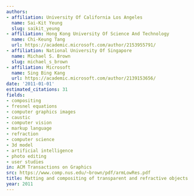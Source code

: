 ```yaml
---
authors:
- affiliation: University Of California Los Angeles
  name: Sai-Kit Yeung
  slug: saikit_yeung
- affiliation: Hong Kong University Of Science And Technology
  name: Chi-Keung Tang
  url: https://academic.microsoft.com/author/2153955791/
- affiliation: National University Of Singapore
  name: Michael S. Brown
  slug: michael_s_brown
- affiliation: Microsoft
  name: Sing Bing Kang
  url: https://academic.microsoft.com/author/2139153656/
date: '2011-01-01'
estimated_citations: 31
fields:
- compositing
- fresnel equations
- computer graphics images
- caustic
- computer vision
- markup language
- refraction
- computer science
- 3d model
- artificial intelligence
- photo editing
- user studies
in: ACM Transactions on Graphics
src: https://www.comp.nus.edu/~brown/pdf/armLowRes.pdf
title: Matting and compositing of transparent and refractive objects
year: 2011
---
```

